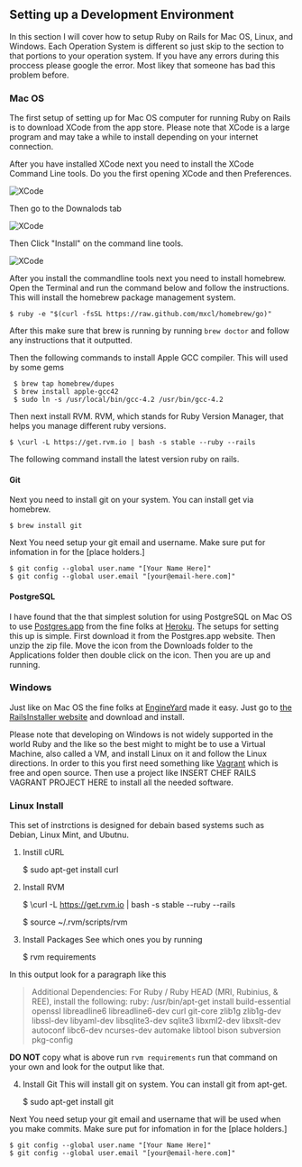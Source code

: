 ## Setting up a Development EnvironmentIn this section I will cover how to setup Ruby on Rails for Mac OS, Linux, and Windows. Each Operation System is different so just skip to the section to that portions to your operation system. If you have any errors during this proccess please google the error. Most likey that someone has bad this problem before.### Mac OS The first setup of setting up for Mac OS computer for running Ruby on Rails is to download XCode from the app store. Please note that XCode is a large program and may take a while to install depending on your internet connection.After you have installed XCode next you need to install the XCode Command Line tools. Do you the first opening XCode and then Preferences.![XCode](images/chapter_2/xcode_prefs)Then go to the Downalods tab![XCode](images/chapter_2/downloads_tab)Then Click "Install" on the command line tools.![XCode](images/chapter_2/xcode-cmt)After you install the commandline tools next you need to install homebrew. Open the Terminal and run the command below and follow the instructions.  This will install the homebrew package management system. 	$ ruby -e "$(curl -fsSL https://raw.github.com/mxcl/homebrew/go)"After this make sure that brew is running by running `brew doctor` and follow any instructions that it outputted. Then the following commands to install Apple GCC compiler. This will used by some gems	 $ brew tap homebrew/dupes 	 $ brew install apple-gcc42 	 $ sudo ln -s /usr/local/bin/gcc-4.2 /usr/bin/gcc-4.2Then next install RVM. RVM, which stands for Ruby Version Manager, that helps you manage different ruby versions.	$ \curl -L https://get.rvm.io | bash -s stable --ruby --railsThe following command install the latest version ruby on rails.
#### Git
Next you need to install git on your system. You can install get via homebrew.

	$ brew install git
	
Next You need setup your git email and username. Make sure put for infomation in for the [place holders.]

	$ git config --global user.name "[Your Name Here]"
	$ git config --global user.email "[your@email-here.com]"
	#### PostgreSQL I have found that the that simplest solution for using PostgreSQL on Mac OS to use [Postgres.app](http://http://postgresapp.com/) from the fine folks at [Heroku](https://heroku.com). The setups for setting this up is simple. First download it from the Postgres.app website. Then unzip the zip file. Move the icon from the Downloads folder to the Applications folder then double click on the icon. Then you are up and running.### WindowsJust like on Mac OS the fine folks at [EngineYard](http://EngineYard.com) made it easy. Just go to [the RailsInstaller website](http://railsinstaller.org/) and download and install.Please note that developing on Windows is not widely supported in the world Ruby and the like so the best might to might be to use a Virtual Machine, also called a VM, and install Linux on it and follow the Linux directions. In order to this you first need something like [Vagrant](http://www.vagrantup.com) which is free and open source. Then use a project like INSERT CHEF RAILS VAGRANT PROJECT HERE to install all the needed software.	### Linux Install
This set of instrctions is designed for debain based systems such as Debian, Linux Mint, and Ubutnu.1. Instill cURL	$ sudo apt-get install curl	2. Install RVM	$ \curl -L https://get.rvm.io | bash -s stable --ruby --rails	$ source ~/.rvm/scripts/rvm	3. Install PackagesSee which ones you by running	$ rvm requirementsIn this output look for a paragraph like this> Additional Dependencies:>  For Ruby / Ruby HEAD (MRI, Rubinius, & REE), install the following:>  ruby: /usr/bin/apt-get install build-essential openssl libreadline6 libreadline6-dev curl git-core zlib1g zlib1g-dev libssl-dev libyaml-dev libsqlite3-dev sqlite3 libxml2-dev libxslt-dev autoconf libc6-dev ncurses-dev automake libtool bison subversion pkg-config**DO NOT** copy what is above run `rvm requirements` run that command on your own and look for the output like that.4. Install Git
This will install git on system. You can install git from apt-get.
	$ sudo apt-get install git
Next You need setup your git email and username that will be used when you make commits. Make sure put for infomation in for the [place holders.]

	$ git config --global user.name "[Your Name Here]"
	$ git config --global user.email "[your@email-here.com]"	